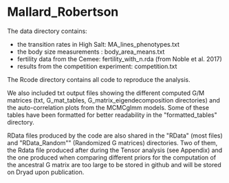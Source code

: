 # Mallard_Robertson
 
The data directory contains:
- the transition rates in High Salt: MA_lines_phenotypes.txt
- the body size measurements : body_area_means.txt
- fertility data from the Cemee: fertility_with_n.rda (from Noble et al. 2017)
- results from the competition experiment: competition.txt

The Rcode directory contains all code to reproduce the analysis.

We also included txt output files showing the different computed G/M matrices (txt, G_mat_tables, G_matrix_eigendecomposition directories) and the auto-correlation plots from the MCMCglmm models. Some of these tables have been formatted for better readability in the "formatted_tables" directory.

RData files produced by the code are also shared in the "RData" (most files) and "RData_Random"" (Randomized G matrices) directories.
Two of them, the Rdata file produced after during the Tensor analysis (see Appendix) and the one produced when comparing different priors for the computation of the ancestral G matrix are too large to be stored in github and will be stored on Dryad upon publication.
